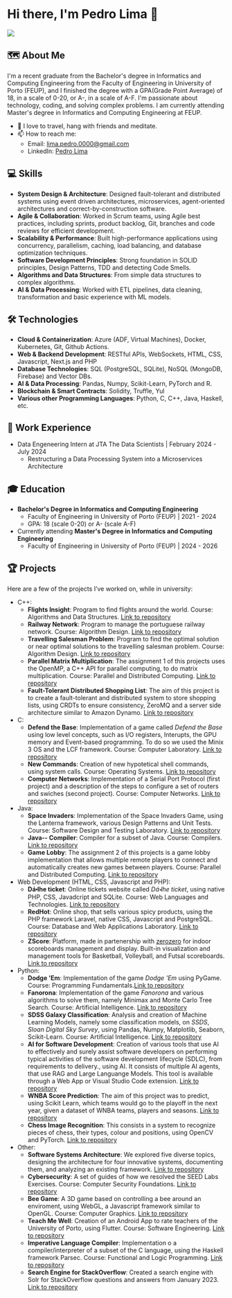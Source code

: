 # Hi there, I'm Pedro Lima 👋

![](https://komarev.com/ghpvc/?username=limapedro12)

## 🗺 About Me
I'm a recent graduate from the Bachelor's degree in Informatics and Computing Engineering from the Faculty of Engineering in University of Porto (FEUP), and I finished the degree with a GPA(Grade Point Average) of 18, in a scale of 0-20, or A-, in a scale of A-F. I'm passionate about technology, coding, and solving complex problems. I am currently attending Master's degree in Informatics and Computing Engineering at FEUP.

- 🌱 I love to travel, hang with friends and meditate.
- 📫 How to reach me:
  - Email:  [lima.pedro.0000@gmail.com](mailto:lima.pedro.0000@gmail.com)
  - LinkedIn: [Pedro Lima](https://www.linkedin.com/in/pedro-lima-b55558295)

## 💻 Skills
- **System Design & Architecture**: Designed fault-tolerant and distributed systems using event driven architectures, microservices, agent-oriented architectures and correct-by-construction software.
- **Agile & Collaboration**: Worked in Scrum teams, using Agile best practices, including sprints, product backlog, Git, branches and code reviews for efficient development.
- **Scalability & Performance**: Built high-performance applications using concurrency, parallelism, caching, load balancing, and database optimization techniques.
- **Software Development Principles**: Strong foundation in SOLID principles, Design Patterns, TDD and detecting Code Smells.
- **Algorithms and Data Structures**: From simple data structures to complex algorithms.
- **AI & Data Processing**: Worked with ETL pipelines, data cleaning, transformation and basic experience with ML models.

## 🛠️ Technologies
- **Cloud & Containerization**: Azure (ADF, Virtual Machines), Docker, Kubernetes, Git, Github Actions.
- **Web & Backend Development**: RESTful APIs, WebSockets, HTML, CSS, Javascript, Next.js and PHP
- **Database Technologies**: SQL (PostgreSQL, SQLite), NoSQL (MongoDB, Firebase) and Vector DBs.
- **AI & Data Processing**: Pandas, Numpy, Scikit-Learn, PyTorch and R.
- **Blockchain & Smart Contracts**: Solidity, Truffle, Yul
- **Various other Programming Languages**: Python, C, C++, Java, Haskell, etc.

## 💼 Work Experience
- Data Engeneering Intern at JTA The Data Scientists | February 2024 - July 2024
  - Restructuring a Data Processing System into a Microservices Architecture

## 🎓 Education
- **Bachelor's Degree in Informatics and Computing Engineering**
  - Faculty of Engineering in University of Porto (FEUP) | 2021 - 2024
  - GPA: 18 (scale 0-20) or A- (scale A-F)
- Currently attending **Master's Degree in Informatics and Computing Engineering**
  - Faculty of Engineering in University of Porto (FEUP) | 2024 - 2026

## 🏆 Projects
Here are a few of the projects I’ve worked on, while in university:
- C++:
    - **Flights Insight**: Program to find flights around the world. Course: Algorithms and Data Structures. [Link to repository](https://github.com/marco-vb/FEUP-flights-insight)
    - **Railway Network**: Program to manage the portuguese railway network. Course: Algorithm Design. [Link to repository](https://github.com/limapedro12/DA_Proj1)
    - **Travelling Salesman Problem**: Program to find the optimal solution or near optimal solutions to the travelling salesman problem. Course: Algorithm Design. [Link to repository](https://github.com/limapedro12/DA_Proj2)
    - **Parallel Matrix Multiplication**: The assignment 1 of this projects uses the OpenMP, a C++ API for parallel computing, to do matrix multiplication. Course: Parallel and Distributed Computing. [Link to repository](https://github.com/limapedro12/CPD_ParallelAndDistributed)
    - **Fault-Tolerant Distributed Shopping List**: The aim of this project is to create a fault-tolerant and distributed system to store shopping lists, using CRDTs to ensure consistency, ZeroMQ and a server side architecture similar to Amazon Dynamo. [Link to repository](https://github.com/limapedro12/SDLE_ShoppingList)
- C:
    - **Defend the Base**: Implementation of a game called *Defend the Base* using low level concepts, such as I/O registers, Interupts, the GPU memory and Event-based programming. To do so we used the Minix 3 OS and the LCF framework. Course: Computer Laboratory. [Link to repository](https://github.com/limapedro12/LCOM_DefendTheBase/)
    - **New Commands**: Creation of new hypotetical shell commands, using system calls. Course: Operating Systems. [Link to repository](https://github.com/limapedro12/SO_TrabalhoPratico)
    - **Computer Networks**: Implementation of a Serial Port Protocol (first project) and a description of the steps to configure a set of routers and swiches (second project). Course: Computer Networks. [Link to repository](https://github.com/limapedro12/RC_ComputerNetworks) 
- Java:
    - **Space Invaders**: Implementation of the Space Invaders Game, using the Lanterna framework, various Design Patterns and Unit Tests. Course: Software Design and Testing Laboratory. [Link to repository](https://github.com/limapedro12/space_invaders)
    - **Java-- Compiler**: Compiler for a subset of Java. Course: Compilers. [Link to repository](https://github.com/limapedro12/COMP_Java--_Compiler)
    - **Game Lobby**: The assignment 2 of this projects is a game lobby implementation that allows multiple remote players to connect and automatically creates new games between players. Course: Parallel and Distributed Computing. [Link to repository](https://github.com/limapedro12/CPD_ParallelAndDistributed)
- Web Development (HTML, CSS, Javascript and PHP):
    - **Dá⬝lhe ticket**: Online tickets website called *Dá⬝lhe ticket*, using native PHP, CSS, Javadcript and SQLite. Course: Web Languages and Technologies. [Link to repository](https://github.com/limapedro12/project-ltw05g02)
    - **RedHot**: Online shop, that sells various spicy products, using the PHP framework Laravel, native CSS, Javascript and PostgreSQL. Course: Database and Web Applications Laboratory. [Link to repository](https://github.com/limapedro12/LBAW_RedHot_OnlineStore)
    - **ZScore**: Platform, made in partenership with [zerozero](www.zerozero.pt) for indoor scoreboards management and display. Built-in visualization and management tools for Basketball, Volleyball, and Futsal scoreboards. [Link to repository](https://github.com/limapedro12/LGP_ZScore_ZeroZero)
- Python:
     - **Dodge 'Em**: Implementation of the game *Dodge 'Em* using PyGame. Course: Programming Fundamentals.[Link to repository](https://github.com/limapedro12/dodge-em-atari)
     - **Fanorona**: Implementation of the game *Fanorona* and various algorithms to solve them, namely Minimax and Monte Carlo Tree Search. Course: Artificial Intelligence. [Link to repository](https://github.com/limapedro12/IA_Fanorona)
     - **SDSS Galaxy Classification**: Analysis and creation of Machine Learning Models, namely some classification models, on *SSDS*, *Sloan Digital Sky Survey*, using Pandas, Numpy, Matplotlib, Seaborn, Scikit-Learn. Course: Artificial Intelligence. [Link to repository](https://github.com/limapedro12/IA_SSDS)
     - **AI for Software Development**: Creation of various tools that use AI to effectively and surely assist software developers on performing typical activities of the software development lifecycle (SDLC), from requirements to delivery., using AI. It consists of multiple AI agents, that use RAG and Large Languange Models. This tool is available through a Web App or Visual Studio Code extension.  [Link to repository](https://github.com/FEUP-MEIC-DS-2024-25/ai4sd/wiki)
     - **WNBA Score Prediction**: The aim of this project was to predict, using Scikit Learn, which teams would go to the playoff in the next year, given a dataset of WNBA teams, players and seasons. [Link to repository](https://github.com/limapedro12/AC_WBNA)
     - **Chess Image Recognition**: This consists in a system to recognize pieces of chess, their types, colour and positions, using OpenCV and PyTorch. [Link to repository](https://github.com/limapedro12/VCOM_Chess)
- Other:
     - **Software Systems Architecture**: We explored five diverse topics, designing the architecture for four innovative systems, documenting them, and analyzing an existing framework. [Link to repository](https://github.com/limapedro12/ASSO_ArchitectVariousSystems)
     - **Cybersecurity**: A set of guides of how we resolved the SEED Labs Exercises. Course: Computer Security Foundations. [Link to repository](https://github.com/limapedro12/FSI_Cybersecurity)
     - **Bee Game**: A 3D game based on controlling a bee around an enviroment, using WebGL, a Javascript framework similar to OpenGL. Course: Computer Graphics. [Link to repository](https://github.com/limapedro12/CG_BeeGame)
     - **Teach Me Well**: Creation of an Android App to rate teachers of the University of Porto, using Flutter. Course: Software Engineering. [Link to repository](https://github.com/limapedro12/ESOF_App)
     - **Imperative Language Compiler**: Implementation o a compiler/interpreter of a subset of the C language, using the Haskell framework Parsec. Course: Functional and Logic Programming. [Link to repository](https://github.com/limapedro12/PFL_Compiler)
     - **Search Engine for StackOverflow**: Created a search engine with Solr for StackOverflow questions and answers from January 2023. [Link to repository](https://github.com/limapedro12/PRI_StackOverflow)
  

<!---
## 📊 GitHub Stats
![Your GitHub stats](https://github-readme-stats.vercel.app/api?username=limapedro12&show_icons=true&theme=radical)
![Top Languages](https://github-readme-stats.vercel.app/api/top-langs/?username=limapedro12&layout=compact&theme=radical)
-->
